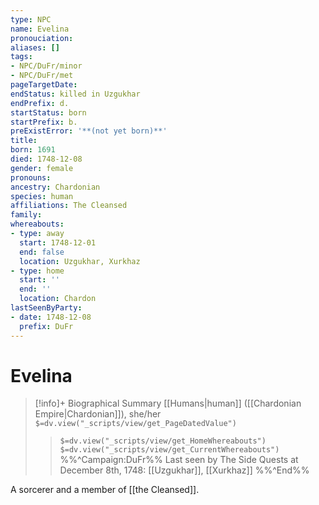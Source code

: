 ```yaml
---
type: NPC
name: Evelina
pronouciation:
aliases: []
tags:
- NPC/DuFr/minor
- NPC/DuFr/met
pageTargetDate:
endStatus: killed in Uzgukhar
endPrefix: d.
startStatus: born
startPrefix: b.
preExistError: '**(not yet born)**'
title:
born: 1691
died: 1748-12-08
gender: female
pronouns:
ancestry: Chardonian
species: human
affiliations: The Cleansed
family:
whereabouts:
- type: away
  start: 1748-12-01
  end: false
  location: Uzgukhar, Xurkhaz
- type: home
  start: ''
  end: ''
  location: Chardon
lastSeenByParty:
- date: 1748-12-08
  prefix: DuFr
---
```

# Evelina
>[!info]+ Biographical Summary
>[[Humans|human]] ([[Chardonian Empire|Chardonian]]), she/her
>`$=dv.view("_scripts/view/get_PageDatedValue")`
>> `$=dv.view("_scripts/view/get_HomeWhereabouts")`
>> `$=dv.view("_scripts/view/get_CurrentWhereabouts")`
>>%%^Campaign:DuFr%% Last seen by The Side Quests at December 8th, 1748: [[Uzgukhar]], [[Xurkhaz]] %%^End%%

A sorcerer and a member of [[the Cleansed]].  